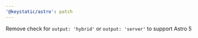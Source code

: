 ```yaml
---
'@keystatic/astro': patch
---
```


Remove check for `output: 'hybrid'` or `output: 'server'` to support Astro 5
